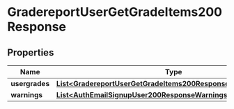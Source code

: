 

# GradereportUserGetGradeItems200Response


## Properties

| Name | Type | Description | Notes |
|------------ | ------------- | ------------- | -------------|
|**usergrades** | [**List&lt;GradereportUserGetGradeItems200ResponseUsergradesInner&gt;**](GradereportUserGetGradeItems200ResponseUsergradesInner.md) |  |  |
|**warnings** | [**List&lt;AuthEmailSignupUser200ResponseWarningsInner&gt;**](AuthEmailSignupUser200ResponseWarningsInner.md) |  |  [optional] |



